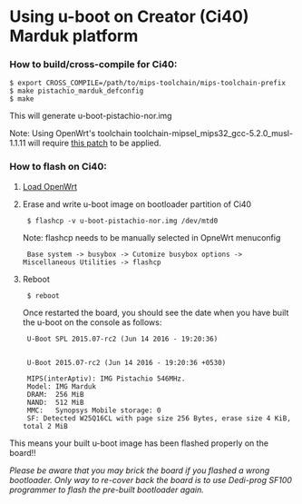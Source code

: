 # Using u-boot on Creator (Ci40) Marduk platform

### How to build/cross-compile for Ci40:

	$ export CROSS_COMPILE=/path/to/mips-toolchain/mips-toolchain-prefix
	$ make pistachio_marduk_defconfig
	$ make

This will generate u-boot-pistachio-nor.img

Note: Using OpenWrt's toolchain toolchain-mipsel_mips32_gcc-5.2.0_musl-1.1.11 will require [this patch](http://lists.denx.de/pipermail/u-boot/2015-July/217911.html) to be applied.

### How to flash on Ci40:

1. [Load OpenWrt](https://github.com/IMGCreator/openwrt/blob/master-pistachio/README.md)

2. Erase and write u-boot image on bootloader partition of Ci40

		$ flashcp -v u-boot-pistachio-nor.img /dev/mtd0

	Note: flashcp needs to be manually selected in OpneWrt menuconfig

		Base system -> busybox -> Cutomize busybox options -> Miscellaneous Utilities -> flashcp

3. Reboot

		$ reboot

	Once restarted the board, you should see the date when you have built the u-boot on the console as follows:

		U-Boot SPL 2015.07-rc2 (Jun 14 2016 - 19:20:36)
		
		
		U-Boot 2015.07-rc2 (Jun 14 2016 - 19:20:36 +0530)
		
		MIPS(interAptiv): IMG Pistachio 546MHz.
		Model: IMG Marduk
		DRAM:  256 MiB
		NAND:  512 MiB
		MMC:   Synopsys Mobile storage: 0
		SF: Detected W25Q16CL with page size 256 Bytes, erase size 4 KiB, total 2 MiB

This means your built u-boot image has been flashed properly on the board!!

_Please be aware that you may brick the board if you flashed a wrong bootloader. Only way to re-cover back the board is to use Dedi-prog SF100 programmer to flash the pre-built bootloader again._
